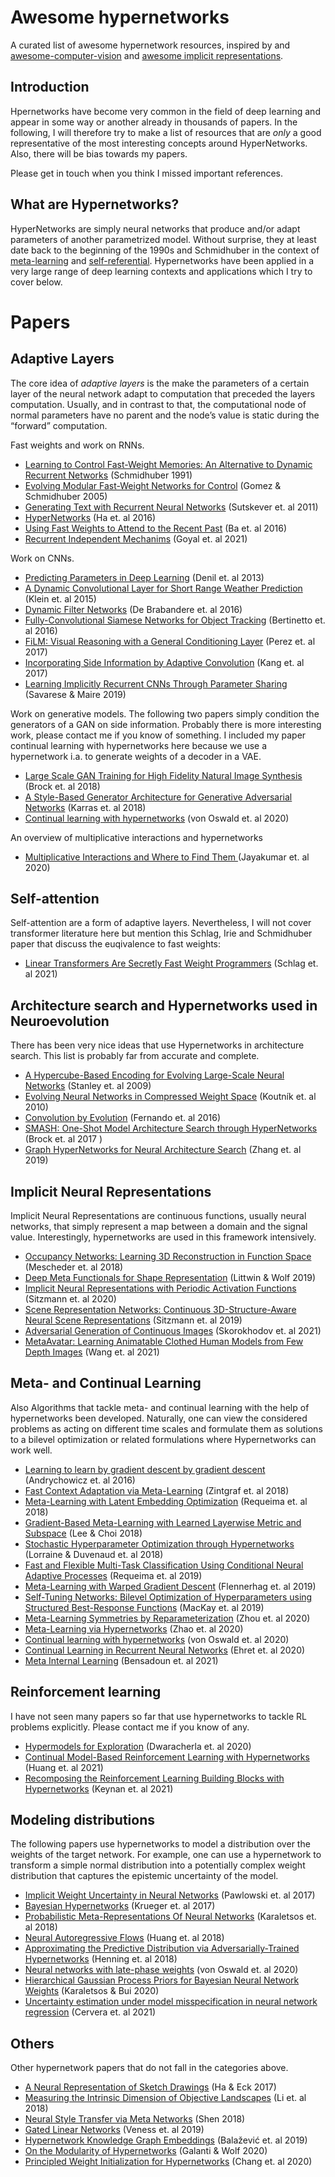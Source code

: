 # Awesome hypernetworks

A curated list of awesome hypernetwork resources, inspired by and [awesome-computer-vision](https://github.com/jbhuang0604/awesome-computer-vision) and [awesome implicit representations](https://github.com/vsitzmann/awesome-implicit-representations).

## Introduction
Hpernetworks have become very common in the field of deep learning and appear in some
way or another already in thousands of papers. In the following, I will therefore try to make a list of resources that are *only* a good representative of the most interesting concepts around
HyperNetworks. Also, there will be bias towards my papers. 

Please get in touch when you think I missed important references.

## What are Hypernetworks?

HyperNetworks are simply neural networks that produce and/or adapt parameters of another parametrized model.
Without surprise, they at least date back to the beginning of the 1990s and Schmidhuber in the
context of [meta-learning](https://people.idsia.ch/~juergen/metalearning.html#FASTMETA1) and
[self-referential](https://people.idsia.ch/~juergen/metalearner.html).
Hypernetworks have been applied in a very large range of deep learning contexts and applications
which I try to cover below.

# Papers
## Adaptive Layers
The core idea of *adaptive layers* is the make the parameters of a certain layer of the neural
network adapt to computation that preceded the layers computation. Usually, and in contrast to that, the computational node of normal parameters have no parent and the node’s value is static during the
“forward” computation. 


Fast weights and work on RNNs.

- [Learning to Control Fast-Weight Memories: An Alternative to Dynamic Recurrent Networks](https://people.idsia.ch/~juergen/FKI-147-91ocr.pdf)  (Schmidhuber 1991)
- [Evolving Modular Fast-Weight Networks for Control](https://www.researchgate.net/publication/225137557_Evolving_Modular_Fast-Weight_Networks_for_Control) (Gomez & Schmidhuber 2005)
- [Generating Text with Recurrent Neural Networks](https://icml.cc/Conferences/2011/papers/524_icmlpaper.pdf) (Sutskever et. al 2011)
- [HyperNetworks](https://arxiv.org/pdf/1609.09106.pdf) (Ha et. al 2016)
- [Using Fast Weights to Attend to the Recent Past](https://proceedings.neurips.cc/paper/2016/file/9f44e956e3a2b7b5598c625fcc802c36-Paper.pdf) (Ba et. al 2016)
- [Recurrent Independent Mechanims](https://openreview.net/pdf?id=mLcmdlEUxy-) (Goyal et. al 2021)

Work on CNNs. 

- [Predicting Parameters in Deep Learning](https://papers.nips.cc/paper/2013/file/7fec306d1e665bc9c748b5d2b99a6e97-Paper.pdf) (Denil et. al 2013)
- [A Dynamic Convolutional Layer for Short Range Weather Prediction](https://openaccess.thecvf.com/content_cvpr_2015/papers/Klein_A_Dynamic_Convolutional_2015_CVPR_paper.pdf) (Klein et. al 2015)
- [Dynamic Filter Networks](https://arxiv.org/abs/1605.09673) (De Brabandere et. al 2016)
- [Fully-Convolutional Siamese Networks for Object Tracking](https://arxiv.org/abs/1606.09549) (Bertinetto et. al 2016)
- [FiLM: Visual Reasoning with a General Conditioning Layer](https://arxiv.org/abs/1709.07871) (Perez et. al 2017)
- [Incorporating Side Information by Adaptive Convolution](https://proceedings.neurips.cc/paper/2017/file/e7e23670481ac78b3c4122a99ba60573-Paper.pdf) (Kang et. al 2017)
- [Learning Implicitly Recurrent CNNs Through Parameter Sharing](https://arxiv.org/abs/1902.09701) (Savarese & Maire 2019)

Work on generative models. The following two papers simply condition the generators of a GAN on side information. 
Probably there is more interesting work, please contact me if you know of something. 
I included my paper continual learning with hypernetworks here because we use a hypernetwork i.a. to generate weights of a decoder in a VAE. 

- [Large Scale GAN Training for High Fidelity Natural Image Synthesis](https://arxiv.org/abs/1809.11096) (Brock et. al 2018)
- [A Style-Based Generator Architecture for Generative Adversarial Networks](https://arxiv.org/abs/1812.04948) (Karras et. al 2018)
- [Continual learning with hypernetworks](https://arxiv.org/abs/1906.00695) (von Oswald et. al 2020)

An overview of multiplicative interactions and hypernetworks
 
- [Multiplicative Interactions and Where to Find Them ](https://openreview.net/forum?id=rylnK6VtDH) (Jayakumar et. al 2020)


## Self-attention
Self-attention are a form of adaptive layers. Nevertheless, I will not cover transformer literature
here but mention this Schlag, Irie and Schmidhuber paper that discuss the euqivalence to fast weights:

- [Linear Transformers Are Secretly Fast Weight Programmers](https://arxiv.org/abs/2102.11174) (Schlag et. al 2021)

## Architecture search and Hypernetworks used in Neuroevolution
There has been very nice ideas that use Hypernetworks in architecture search. This list is probably far from accurate and complete. 
- [A Hypercube-Based Encoding for Evolving Large-Scale Neural Networks](https://ieeexplore.ieee.org/document/6792316) (Stanley et. al 2009)
- [Evolving Neural Networks in Compressed Weight Space](https://people.idsia.ch/~juergen/gecco2010koutnik.pdf) (Koutník et. al 2010)
- [Convolution by Evolution](https://arxiv.org/abs/1606.02580) (Fernando et. al 2016)
- [SMASH: One-Shot Model Architecture Search through HyperNetworks](https://arxiv.org/abs/1708.05344) (Brock et. al 2017 )
- [Graph HyperNetworks for Neural Architecture Search](https://arxiv.org/abs/1810.05749) (Zhang et. al 2019)

## Implicit Neural Representations
Implicit Neural Representations are continuous functions, usually neural networks, that simply
represent a map between a domain and the signal value. Interestingly, hypernetworks are used in this framework intensively. 

- [Occupancy Networks: Learning 3D Reconstruction in Function Space](https://arxiv.org/abs/1812.03828) (Mescheder et. al 2018)
- [Deep Meta Functionals for Shape Representation](https://arxiv.org/abs/1908.06277) (Littwin & Wolf 2019)
- [Implicit Neural Representations with Periodic Activation Functions](https://arxiv.org/abs/2006.09661) (Sitzmann et. al 2020)
- [Scene Representation Networks: Continuous 3D-Structure-Aware Neural Scene Representations](https://arxiv.org/abs/1906.01618) (Sitzmann et. al 2019)
- [Adversarial Generation of Continuous Images](https://openaccess.thecvf.com/content/CVPR2021/papers/Skorokhodov_Adversarial_Generation_of_Continuous_Images_CVPR_2021_paper.pdf) (Skorokhodov et. al 2021)
- [MetaAvatar: Learning Animatable Clothed Human Models from Few Depth Images](https://neuralbodies.github.io/metavatar/) (Wang et. al 2021)


## Meta- and Continual Learning
Also Algorithms that tackle meta- and continual learning with the help of hypernetworks been developed. Naturally, one can view the considered problems as acting on different time
scales and formulate them as solutions to a bilevel optimization or related formulations where
Hypernetworks can work well.

- [Learning to learn by gradient descent by gradient descent](https://arxiv.org/abs/1606.04474) (Andrychowicz et. al 2016)
- [Fast Context Adaptation via Meta-Learning](https://arxiv.org/abs/1810.03642) (Zintgraf et. al 2018)
- [Meta-Learning with Latent Embedding Optimization](https://arxiv.org/abs/1807.05960) (Requeima et. al 2018)
- [Gradient-Based Meta-Learning with Learned Layerwise Metric and Subspace](https://arxiv.org/abs/1801.05558) (Lee & Choi 2018)
- [Stochastic Hyperparameter Optimization through Hypernetworks](https://arxiv.org/abs/1802.09419) (Lorraine & Duvenaud et. al 2018)
- [Fast and Flexible Multi-Task Classification Using Conditional Neural Adaptive Processes](https://arxiv.org/abs/1906.07697) (Requeima et. al 2019)
- [Meta-Learning with Warped Gradient Descent](https://arxiv.org/abs/1909.00025) (Flennerhag et. al 2019)
- [Self-Tuning Networks: Bilevel Optimization of Hyperparameters using Structured Best-Response Functions](https://arxiv.org/abs/1903.03088) (MacKay et. al 2019)
- [Meta-Learning Symmetries by Reparameterization](https://arxiv.org/abs/2007.02933) (Zhou et. al 2020)
- [Meta-Learning via Hypernetworks](https://meta-learn.github.io/2020/papers/38_paper.pdf) (Zhao et. al 2020)
- [Continual learning with hypernetworks](https://arxiv.org/abs/1906.00695) (von Oswald et. al 2020)
- [Continual Learning in Recurrent Neural Networks](https://arxiv.org/abs/2006.12109) (Ehret et. al 2020)
- [Meta Internal Learning](https://papers.nips.cc/paper/2021/file/ac796a52db3f16bbdb6557d3d89d1c5a-Paper.pdf) (Bensadoun et. al 2021)

## Reinforcement learning
I have not seen many papers so far that use hypernetworks to tackle RL problems explicitly. Please contact me if you know of any.

- [Hypermodels for Exploration](https://arxiv.org/abs/2006.07464) (Dwaracherla et. al 2020)
- [Continual Model-Based Reinforcement Learning with Hypernetworks](https://ieeexplore.ieee.org/document/9560793) (Huang et. al 2021)
- [Recomposing the Reinforcement Learning Building Blocks with Hypernetworks](https://arxiv.org/pdf/2106.06842.pdf) (Keynan et. al 2021)


## Modeling distributions
The following papers use hypernetworks to model a distribution over the weights of the target
network. For example, one can use a hypernetwork to transform a simple normal distribution into a
potentially complex weight distribution that captures the epistemic uncertainty of the model.

- [Implicit Weight Uncertainty in Neural Networks](https://arxiv.org/abs/1711.01297) (Pawlowski et. al 2017)
- [Bayesian Hypernetworks](https://arxiv.org/abs/1710.04759) (Krueger et. al 2017)
- [Probabilistic Meta-Representations Of Neural Networks](https://arxiv.org/abs/1810.00555) (Karaletsos et. al 2018)
- [Neural Autoregressive Flows](http://proceedings.mlr.press/v80/huang18d/huang18d.pdf) (Huang et. al 2018)
- [Approximating the Predictive Distribution via Adversarially-Trained Hypernetworks](https://www.zora.uzh.ch/id/eprint/168578/) (Henning et. al 2018)
- [Neural networks with late-phase weights](https://arxiv.org/abs/2007.12927) (von Oswald et. al 2020)
- [Hierarchical Gaussian Process Priors for Bayesian Neural Network Weights](https://arxiv.org/abs/2002.04033) (Karaletsos & Bui 2020)
- [Uncertainty estimation under model misspecification in neural network regression](https://arxiv.org/abs/2111.11763) (Cervera et. al 2021)


## Others
Other hypernetwork papers that do not fall in the categories above. 
- [A Neural Representation of Sketch Drawings](https://arxiv.org/pdf/1704.03477.pdf) (Ha & Eck 2017)
- [Measuring the Intrinsic Dimension of Objective Landscapes](https://arxiv.org/abs/1804.08838) (Li et. al 2018)
- [Neural Style Transfer via Meta Networks](https://openaccess.thecvf.com/content_cvpr_2018/html/Shen_Neural_Style_Transfer_CVPR_2018_paper.html) (Shen 2018)
- [Gated Linear Networks](https://arxiv.org/abs/1910.01526) (Veness et. al 2019)
- [Hypernetwork Knowledge Graph Embeddings](https://link.springer.com/chapter/10.1007/978-3-030-30493-5_52) (Balažević et. al 2019)
- [On the Modularity of Hypernetworks](https://arxiv.org/abs/2002.10006) (Galanti & Wolf 2020)
- [Principled Weight Initialization for Hypernetworks](https://openreview.net/forum?id=H1lma24tPB) (Chang et. al 2020)

